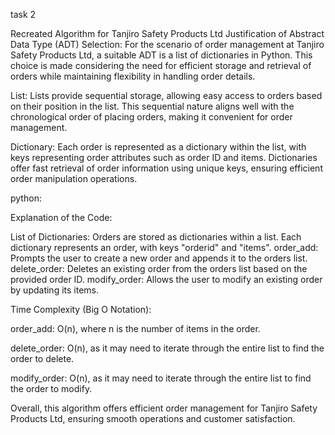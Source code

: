 task 2 


Recreated Algorithm for Tanjiro Safety Products Ltd
Justification of Abstract Data Type (ADT) Selection:
For the scenario of order management at Tanjiro Safety Products Ltd, a suitable ADT is a list of dictionaries in Python. This choice is made considering the need for efficient storage and retrieval of orders while maintaining flexibility in handling order details.

List: Lists provide sequential storage, allowing easy access to orders based on their position in the list. This sequential nature aligns well with the chronological order of placing orders, making it convenient for order management.

Dictionary: Each order is represented as a dictionary within the list, with keys representing order attributes such as order ID and items. Dictionaries offer fast retrieval of order information using unique keys, ensuring efficient order manipulation operations.

python:



Explanation of the Code:

List of Dictionaries: Orders are stored as dictionaries within a list. Each dictionary represents an order, with keys "orderid" and "items".
order_add: Prompts the user to create a new order and appends it to the orders list.
delete_order: Deletes an existing order from the orders list based on the provided order ID.
modify_order: Allows the user to modify an existing order by updating its items.

Time Complexity (Big O Notation):

order_add: O(n), where n is the number of items in the order.

delete_order: O(n), as it may need to iterate through the entire list to find the order to delete.

modify_order: O(n), as it may need to iterate through the entire list to find the order to modify.

Overall, this algorithm offers efficient order management for Tanjiro Safety Products Ltd, ensuring smooth operations and customer satisfaction.

